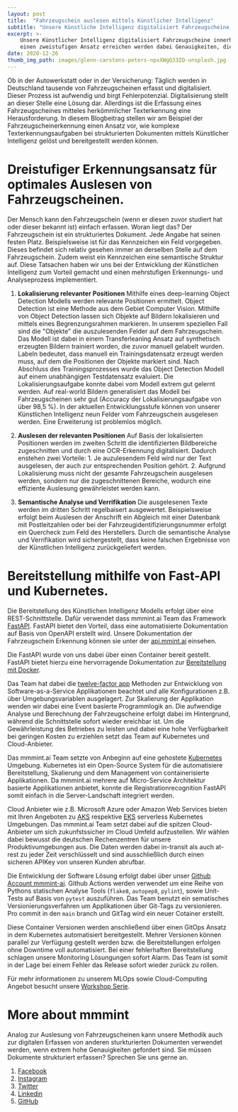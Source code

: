 ```yaml
---
layout: post
title:  "Fahrzeugschein auslesen mittels Künstlicher Intelligenz"
subtitle: "Unsere Künstliche Intelligenz digitalisiert Fahrzeugscheine und optimiert Ihre Prozesse."
excerpt: >-
    Unsere Künstlicher Intelligenz digitalisiert Fahrzeugscheine innerhalb weniger Sekunden. Durch
    einen zweistufigen Ansatz erreichen werden dabei Genauigkeiten, die die Ergebnisse einer herkömmlicher Texterkennung deutlich übersteigen.
date: 2020-12-26
thumb_img_path: images/glenn-carstens-peters-npxXWgQ33ZQ-unsplash.jpg
---
```


Ob in der Autowerkstatt oder in der Versicherung: Täglich werden in Deutschland tausende von Fahrzeugscheinen erfasst und digitalisiert. Dieser Prozess ist aufwendig und birgt Fehlerpotenzial. Digitalisierung stellt an dieser Stelle eine Lösung dar. Allerdings ist die Erfassung eines Fahrzeugscheines mitteles herkömmlicher Texterkennung eine Herausforderung. In diesem Blogbeitrag stellen wir am Beispiel der Fahrzeugscheinerkennung einen Ansatz vor, wie komplexe Texterkennungsaufgaben bei strukturierten Dokumenten mittels Künstlicher Intelligenz gelöst und bereitgestellt werden können.

# Dreistufiger Erkennungsansatz für optimales Auslesen von Fahrzeugscheinen.

Der Mensch kann den Fahrzeugschein (wenn er diesen zuvor studiert hat oder dieser bekannt ist) einfach erfassen. Woran liegt das? Der Fahrzeugschein ist ein strukturiertes Dokument. Jede Angabe hat seinen festen Platz. Beispielsweise ist für das Kennzeichen ein Feld vorgegeben. Dieses befindet sich relativ gesehen immer an derselben Stelle auf dem Fahrzeugschein. Zudem weist ein Kennzeichen eine semantische Struktur auf. Diese Tatsachen haben wir uns bei der Entwicklung der Künstlichen Intelligenz zum Vorteil gemacht und einen mehrstufigen Erkennungs- und Analyseprozess implementiert.

1. **Lokalisierung relevanter Positionen** Mithilfe eines deep-learning Object Detection Modells werden relevante Positionen ermittelt. Object Detection ist eine Methode aus dem Gebiet Computer Vision. Mithilfe von Object Detection lassen sich Objekte auf Bildern lokalisieren und mittels eines Begrenzungsrahmen markieren. In unserem speziellen Fall sind die "Objekte" die auszulesenden Felder auf dem Fahrzeugschein. Das Modell ist dabei in einem Transferleaning Ansatz auf synthetisch erzeugten Bildern trainiert worden, die zuvor manuell gelabelt wurden. Labeln bedeutet, dass manuell ein Trainingsdatensatz erzeugt werden muss, auf dem die Positionen der Objekte markiert sind. Nach Abschluss des Trainingsprozesses wurde das Object Detection Modell auf einem unabhängigen Testdatensatz evaluiert. Die Lokalisierungsaufgabe konnte dabei vom Modell extrem gut gelernt werden. Auf real-world Bildern generalisiert das Modell bei Fahrzeugscheinen sehr gut (Accuracy der Lokalisierungsaufgabe von über 98,5 %). In der aktuellen Entwicklungsstufe können von unserer Künstlichen Intelligenz neun Felder vom Fahrzeugschein ausgelesen werden. Eine Erweiterung ist problemlos möglich.

2. **Auslesen der relevanten Positionen** Auf Basis der lokalisierten Positionen werden im zweiten Schritt die identifizierten Bildbereiche zugeschnitten und durch eine OCR-Erkennung digitalisiert. Dadurch enstehen zwei Vorteile: 1. Je auzulesendem Feld wird nur der Text ausgelesen, der auch zur entsprechenden Position gehört. 2. Aufgrund Lokalisierung muss nicht der gesamte Fahrzeugschein ausgelesen werden, sondern nur die zugeschnittenen Bereiche, wodurch eine effiziente Auslesung gewährleistet werden kann. 

3. **Semantische Analyse und Verrifikation** Die ausgelesenen Texte werden im dritten Schritt regelbaisert ausgewertet. Beispielsweise erfolgt beim Auslesen der Anschrift ein Abgleich mit einer Datenbank mit Postleitzahlen oder bei der Fahrzeugidentifizierungsnummer erfolgt ein Quercheck zum Feld des Herstellers. Durch die semantische Analyse und Verrifikation wird sichergestellt, dass keine falschen Ergebnisse von der Künstlichen Intelligenz zurückgeliefert werden.

# Bereitstellung mithilfe von Fast-API und Kubernetes.

Die Bereitstellung des Künstlichen Intelligenz Modells erfolgt über eine REST-Schnittstelle. Dafür verwendet dass mmmint.ai Team das Framework [FastAPI](https://fastapi.tiangolo.com/). FastAPI bietet den Vorteil, dass eine automatisierte Dokumentation auf Basis von OpenAPI erstellt wird. Unsere Dokumentation der Fahrzeugschein Erkennung können sie unter der [api.mmint.ai](https://api.mmmint.ai/fahrzeugschein/v1/docs) einsehen.

Die FastAPI wurde von uns dabei über einen Container bereit gestellt. FastAPI bietet hierzu eine hervorragende Dokumentation zur [Bereitstellung mit Docker](https://fastapi.tiangolo.com/deployment/docker/?h=+docker).

Das Team hat dabei die [twelve-factor app](https://12factor.net/) Methoden zur Entwicklung von Software-as-a-Service Applikationen beachtet und alle Konfigurationen z.B. über Umgebungsvariablen ausgelagert. Zur Skalierung der Applikation wenden wir dabei eine Event basierte Programmlogik an. Die aufwendige Analyse und Berechnung der Fahrzeugscheine erfolgt dabei im Hintergrund, während die Schnittstelle sofort wieder ereichbar ist. Um die Gewährleistung des Betriebes zu leisten und dabei eine hohe Verfügbarkeit bei geringen Kosten zu erziehlen setzt das Team auf Kubernetes und Cloud-Anbieter.

Das mmmint.ai Team setzte von Anbeginn auf eine gehostete [Kubernetes](https://kubernetes.io/) Umgebung. Kubernetes ist ein Open-Source System für die automatisiere Bereitstellung, Skalierung und dem Management von containerisierte Applikationen. Da mmmint.ai mehrere auf Micro-Service Architektur basierte Applikationen anbietet, konnte die Registrationrecognition FastAPI somit einfach in die Server-Landschaft integriert werden.

Cloud Anbieter wie z.B. Microsoft Azure oder Amazon Web Services bieten mit Ihren Angeboten zu [AKS](https://azure.microsoft.com/en-us/services/kubernetes-service/) respektive [EKS](https://aws.amazon.com/eks/) serverless Kubernetes Umgebungen. Das mmmint.ai Team setzt dabei auf die spitzen Cloud-Anbieter um sich zukunfstssicher im Cloud Umfeld aufzustellen. Wir wählen dabei bewusst die deutschen Rechenzentren für unsere Produktivumgebungen aus. Die Daten werden dabei in-transit als auch at-rest zu jeder Zeit verschlüsselt und sind ausschließlich durch einen sicheren APIKey von unseren Kunden abrufbar.

Die Entwicklung der Software Lösung erfolgt dabei über unser [Github Account mmmint-ai](https://github.com/mmmint-ai). Github Actions werden verwendet um eine Reihe von Pythons statischen Analyse Tools (`flake8`, `autopep8`, `pylint`), sowie Unit-Tests auf Basis von `pytest` auszuführen. Das Team benutzt ein sematisches Versionierungsverfahren um Applikationen über Git-Tags zu versionieren. Pro commit in den `main` branch und GitTag wird ein neuer Cotainer erstellt. 

Diese Container Versionen werden anschließend über einen GitOps Ansatz in dem Kubernetes automatisiert bereitgestellt. Mehrer Versionen können parallel zur Verfügung gestellt werden bzw. die Bereitstellungen erfolgen ohne Downtime voll automatisiert. Bei einer fehlerhaften Bereitstellung schlagen unsere Monitoring Lösungungen sofort Alarm. Das Team ist somit in der Lage bei einem Fehler das Release sofort wieder zurück zu rollen.  

Für mehr informationen zu unserem MLOps sowie Cloud-Computing Angebot besucht unsere [Workshop Serie](/workshops).
# More about mmmint

Analog zur Auslesung von Fahrzeugscheinen kann unsere Methodik auch zur digitalen Erfassen von anderen sturkturierten Dokumenten verwendet werden, wenn extrem hohe Genauigkeiten gefordert sind. Sie müssen Dokumente strukturiert erfassen? Sprechen Sie uns gerne an.

1. [Facebook](https://www.facebook.com/mmmintai/)
2. [Instagram](https://instagram.com/mmmint.ai/)
3. [Twitter](https://twitter.com/mmmint_ai/)
4. [Linkedin](https://linkedin.com/company/mmmint-ai/)
5. [GitHub](https://github.com/mmmint-ai/)
